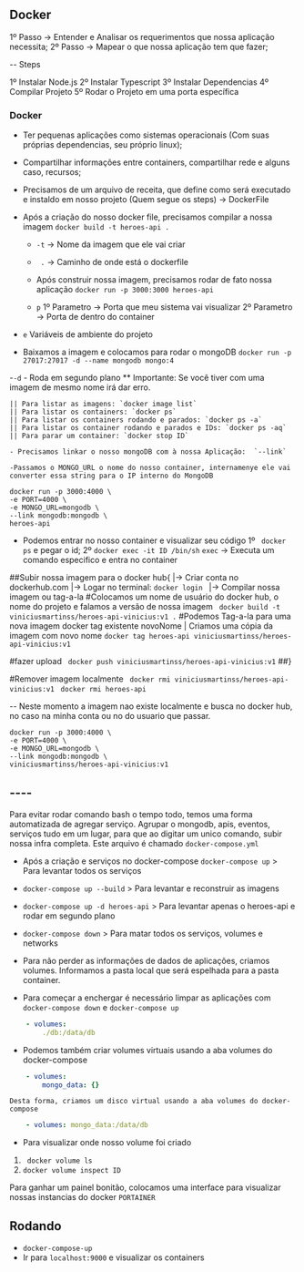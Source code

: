 ## Docker

1º Passo -> Entender e Analisar os requerimentos que nossa aplicação necessita;
2º Passo -> Mapear o que nossa aplicação tem que fazer;

-- Steps

1º Instalar Node.js
2º Instalar Typescript
3º Instalar Dependencias
4º Compilar Projeto
5º Rodar o Projeto em uma porta específica

### Docker
- Ter pequenas aplicações como sistemas operacionais (Com suas próprias dependencias, seu próprio linux);
- Compartilhar informações entre containers, compartilhar rede e alguns caso, recursos;

- Precisamos de um arquivo de receita, que define como será executado e instaldo em nosso projeto (Quem segue os steps) -> DockerFile

- Após a criação do nosso docker file, precisamos compilar a nossa imagem
  `docker build -t heroes-api .`
  - `-t` -> Nome da imagem que ele vai criar
  - ` .` -> Caminho de onde está o dockerfile

  - Após construir nossa imagem, precisamos rodar de fato nossa aplicação
  `docker run -p 3000:3000 heroes-api`
  - `p` 
        1º Parametro -> Porta que meu sistema vai visualizar
        2º Parametro -> Porta de dentro do container
 - `e`
        Variáveis de ambiente do projeto

- Baixamos a imagem e colocamos para rodar o mongoDB
`docker run -p 27017:27017 -d --name mongodb mongo:4`

-`-d` - Roda em segundo plano 
    ** Importante: Se você tiver com uma imagem de mesmo nome irá dar erro. 
    
    || Para listar as imagens: `docker image list`
    || Para listar os containers: `docker ps`
    || Para listar os containers rodando e parados: `docker ps -a`
    || Para listar os container rodando e parados e IDs: `docker ps -aq`
    || Para parar um container: `docker stop ID`

    - Precisamos linkar o nosso mongoDB com à nossa Aplicação:  `--link`

    -Passamos o MONGO_URL o nome do nosso container, internamenye ele vai converter essa string para o IP interno do MongoDB

```shell
docker run -p 3000:4000 \
-e PORT=4000 \
-e MONGO_URL=mongodb \
--link mongodb:mongodb \
heroes-api
```

- Podemos entrar no nosso container e visualizar seu código
1º ` docker ps` e pegar o id;
2º ` docker exec -it ID /bin/sh `
`exec` -> Executa um comando especifico e entra no container

##Subir nossa imagem para o docker hub{
 |-> Criar conta no dockerhub.com
 |-> Logar no terminal: `docker login `
 |-> Compilar nossa imagem ou tag-a-la
  #Colocamos um nome de usuário do docker hub, o nome do projeto e falamos a versão de nossa imagem
 ` docker build -t viniciusmartinss/heroes-api-vinicius:v1 .`
 #Podemos Tag-a-la para uma nova imagem
  docker tag existente novoNome | Criamos uma cópia da imagem com novo nome
  `docker tag heroes-api viniciusmartinss/heroes-api-vinicius:v1` 

#fazer upload
  ` docker push viniciusmartinss/heroes-api-vinicius:v1`
  ##}

#Remover imagem localmente 
` docker rmi viniciusmartinss/heroes-api-vinicius:v1`
` docker rmi heroes-api`

-- Neste momento a imagem nao existe localmente e busca no docker hub, no caso na minha conta ou no do usuario que passar.
```shell
docker run -p 3000:4000 \
-e PORT=4000 \
-e MONGO_URL=mongodb \
--link mongodb:mongodb \
viniciusmartinss/heroes-api-vinicius:v1
```
## ----
Para evitar rodar comando bash o tempo todo, temos uma forma automatizada de agregar serviço.
Agrupar o mongodb, apis, eventos, serviços tudo em um lugar, para que ao digitar um unico comando, subir nossa infra completa.
Este arquivo é chamado `docker-compose.yml`

- Após a criação e serviços no docker-compose
`docker-compose up` > Para levantar todos os serviços
- `docker-compose up --build` > Para levantar e reconstruir as imagens

- `docker-compose up -d heroes-api` > Para levantar apenas o heroes-api e rodar em segundo plano 

- `docker-compose down` > Para matar todos os serviços, volumes e networks

- Para não perder as informações de dados de aplicações, criamos volumes. Informamos a pasta local que será espelhada para a pasta container.
- Para começar a enchergar é necessário limpar as aplicações com 
 `docker-compose down` e `docker-compose up`

``` yaml 
    - volumes:
        ./db:/data/db
```

- Podemos também criar volumes virtuais usando a aba volumes do docker-compose

``` yml 
    - volumes:
        mongo_data: {}
```
    Desta forma, criamos um disco virtual usando a aba volumes do docker-compose
``` yml 
    - volumes: mongo_data:/data/db 
```

- Para visualizar onde nosso volume foi criado
1. ` docker volume ls`
2. `docker volume inspect ID`

Para ganhar um painel bonitão, colocamos uma interface para visualizar nossas instancias do docker
`PORTAINER`

## Rodando
- `docker-compose-up`
- Ir para `localhost:9000` e visualizar os containers 